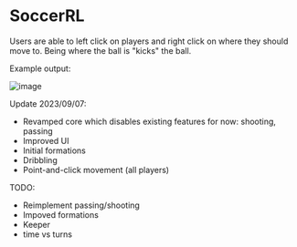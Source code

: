 # SoccerRL

Users are able to left click on players and right click on where they should move to. Being where the ball is "kicks" the ball.

Example output:

![image](https://github.com/zygon4/SoccerRL/assets/2008823/70bc3279-2ce1-4e56-ab08-7b8524f2bb51)

Update 2023/09/07:<br>
 - Revamped core which disables existing features for now: shooting, passing
 - Improved UI
 - Initial formations
 - Dribbling
 - Point-and-click movement (all players)

TODO:
- Reimplement passing/shooting
- Impoved formations
- Keeper
- time vs turns
